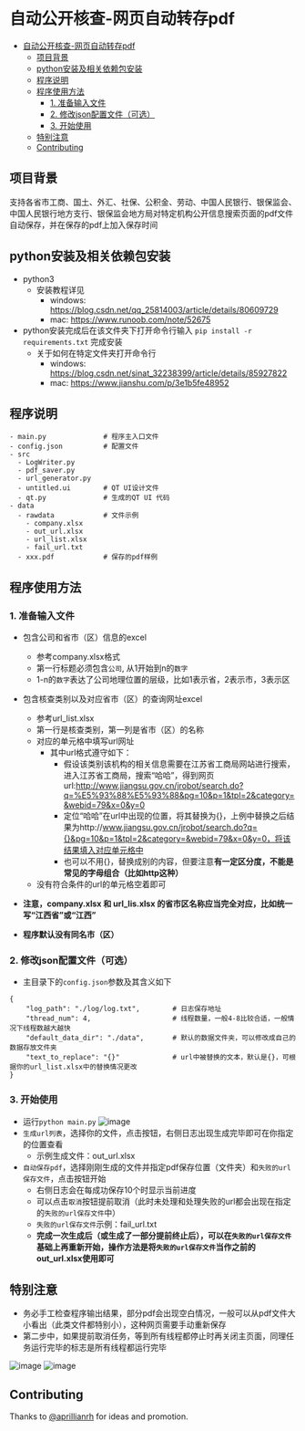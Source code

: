 # 自动公开核查-网页自动转存pdf
- [自动公开核查-网页自动转存pdf](#自动公开核查-网页自动转存pdf)
  - [项目背景](#项目背景)
  - [python安装及相关依赖包安装](#python安装及相关依赖包安装)
  - [程序说明](#程序说明)
  - [程序使用方法](#程序使用方法)
    - [1. 准备输入文件](#1-准备输入文件)
    - [2. 修改json配置文件（可选）](#2-修改json配置文件可选)
    - [3. 开始使用](#3-开始使用)
  - [特别注意](#特别注意)
  - [Contributing](#contributing)

## 项目背景
支持各省市工商、国土、外汇、社保、公积金、劳动、中国人民银行、银保监会、中国人民银行地方支行、银保监会地方局对特定机构公开信息搜索页面的pdf文件自动保存，并在保存的pdf上加入保存时间

## python安装及相关依赖包安装
- python3
  - 安装教程详见 
    - windows: https://blog.csdn.net/qq_25814003/article/details/80609729
    - mac: https://www.runoob.com/note/52675
- python安装完成后在该文件夹下打开命令行输入 `pip install -r requirements.txt` 完成安装
  - 关于如何在特定文件夹打开命令行
    - windows: https://blog.csdn.net/sinat_32238399/article/details/85927822
    - mac: https://www.jianshu.com/p/3e1b5fe48952

## 程序说明
```
- main.py              # 程序主入口文件
- config.json          # 配置文件
- src
  - LogWriter.py
  - pdf_saver.py
  - url_generator.py
  - untitled.ui        # QT UI设计文件
  - qt.py              # 生成的QT UI 代码
- data
  - rawdata            # 文件示例
    - company.xlsx
    - out_url.xlsx
    - url_list.xlsx
    - fail_url.txt
  - xxx.pdf            # 保存的pdf样例
```

## 程序使用方法
### 1. 准备输入文件
- 包含公司和省市（区）信息的excel
  - 参考company.xlsx格式
  - 第一行标题必须包含`公司`, 从1开始到n的`数字`
  - 1-n的`数字`表达了公司地理位置的层级，比如1表示省，2表示市，3表示区

- 包含核查类别以及对应省市（区）的查询网址excel
  - 参考url_list.xlsx
  - 第一行是核查类别，第一列是省市（区）的名称
  - 对应的单元格中填写url网址
    - 其中url格式遵守如下：
      - 假设该类别该机构的相关信息需要在江苏省工商局网站进行搜索，进入江苏省工商局，搜索“哈哈”，得到网页url:http://www.jiangsu.gov.cn/jrobot/search.do?q=%E5%93%88%E5%93%88&pg=10&p=1&tpl=2&category=&webid=79&x=0&y=0
      - 定位“哈哈”在url中出现的位置，将其替换为{}，上例中替换之后结果为http://www.jiangsu.gov.cn/jrobot/search.do?q={}&pg=10&p=1&tpl=2&category=&webid=79&x=0&y=0，将该结果填入对应单元格中
      - 也可以不用{}，替换成别的内容，但要注意**有一定区分度，不能是常见的字母组合（比如http这种）**
  - 没有符合条件的url的单元格空着即可
- **注意，company.xlsx 和 url_lis.xlsx 的省市区名称应当完全对应，比如统一写“江西省”或“江西”**
- **程序默认没有同名市（区）**

### 2. 修改json配置文件（可选）
- 主目录下的`config.json`参数及其含义如下
```
{
    "log_path": "./log/log.txt",        # 日志保存地址
    "thread_num": 4,                    # 线程数量，一般4-8比较合适，一般情况下线程数越大越快
    "default_data_dir": "./data",       # 默认的数据文件夹，可以修改成自己的数据存放文件夹
    "text_to_replace": "{}"             # url中被替换的文本，默认是{}，可根据你的url_list.xlsx中的替换情况更改
}
```

### 3. 开始使用
- 运行`python main.py`
![image](https://github.com/cyl628/save-website-as-pdf/blob/main/figure/mainwindow.png)
- `生成url列表`，选择你的文件，点击按钮，右侧日志出现生成完毕即可在你指定的位置查看
  - 示例生成文件：out_url.xlsx
- `自动保存pdf`，选择刚刚生成的文件并指定pdf保存位置（文件夹）和`失败的url保存文件`，点击按钮开始
  - 右侧日志会在每成功保存10个时显示当前进度
  - 可以点击`取消`按钮提前取消（此时未处理和处理失败的url都会出现在指定的`失败的url保存文件`中）
  - `失败的url保存文件`示例：fail_url.txt
  - **完成一次生成后（或生成了一部分提前终止后），可以在`失败的url保存文件`基础上再重新开始，操作方法是将`失败的url保存文件`当作之前的out_url.xlsx使用即可**

## 特别注意
- 务必手工检查程序输出结果，部分pdf会出现空白情况，一般可以从pdf文件大小看出（此类文件都特别小），这种网页需要手动重新保存
- 第二步中，如果提前取消任务，等到所有线程都停止时再关闭主页面，同理任务运行完毕的标志是所有线程都运行完毕

![image](https://github.com/cyl628/save-website-as-pdf/blob/main/figure/logwindow1.png)
![image](https://github.com/cyl628/save-website-as-pdf/blob/main/figure/logwindow2.png)

## Contributing
Thanks to [@aprillianrh](https://github.com/aprillianrh) for ideas and promotion.